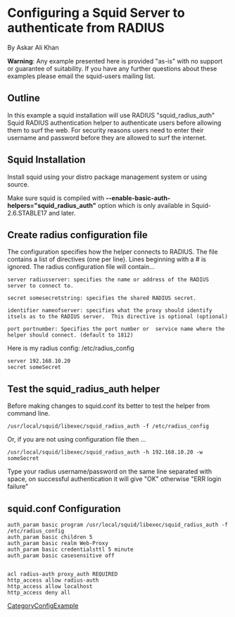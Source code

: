 # Configuring a Squid Server to authenticate from RADIUS

By Askar Ali Khan

**Warning**: Any example presented here is provided "as-is" with no
support or guarantee of suitability. If you have any further questions
about these examples please email the squid-users mailing list.

## Outline

In this example a squid installation will use RADIUS
"squid\_radius\_auth" Squid RADIUS authentication helper to authenticate
users before allowing them to surf the web. For security reasons users
need to enter their username and password before they are allowed to
surf the internet.

## Squid Installation

Install squid using your distro package management system or using
source.

Make sure squid is compiled with
**--enable-basic-auth-helpers="squid\_radius\_auth"** option which is
only available in Squid-2.6.STABLE17 and later.

## Create radius configuration file

The configuration specifies how the helper connects to RADIUS. The file
contains a list of directives (one per line). Lines beginning with a \#
is ignored. The radius configuration file will contain...

    server radiusserver: specifies the name or address of the RADIUS server to connect to.
    
    secret somesecretstring: specifies the shared RADIUS secret.
    
    identifier nameofserver: specifies what the proxy should identify itsels as to the RADIUS server.  This directive is optional (optional)
    
    port portnumber: Specifies the port number or  service name where the helper should connect. (default to 1812)

Here is my radius config: /etc/radius\_config

    server 192.168.10.20
    secret someSecret

## Test the squid\_radius\_auth helper

Before making changes to squid.conf its better to test the helper from
command line.

    /usr/local/squid/libexec/squid_radius_auth -f /etc/radius_config

Or, if you are not using configuration file then ...

    /usr/local/squid/libexec/squid_radius_auth -h 192.168.10.20 -w someSecret

Type your radius username/password on the same line separated with
space, on successful authentication it will give "OK" otherwise "ERR
login failure"

## squid.conf Configuration

    auth_param basic program /usr/local/squid/libexec/squid_radius_auth -f /etc/radius_config
    auth_param basic children 5
    auth_param basic realm Web-Proxy
    auth_param basic credentialsttl 5 minute
    auth_param basic casesensitive off
    
    
    acl radius-auth proxy_auth REQUIRED
    http_access allow radius-auth
    http_access allow localhost
    http_access deny all

[CategoryConfigExample](/CategoryConfigExample#)

